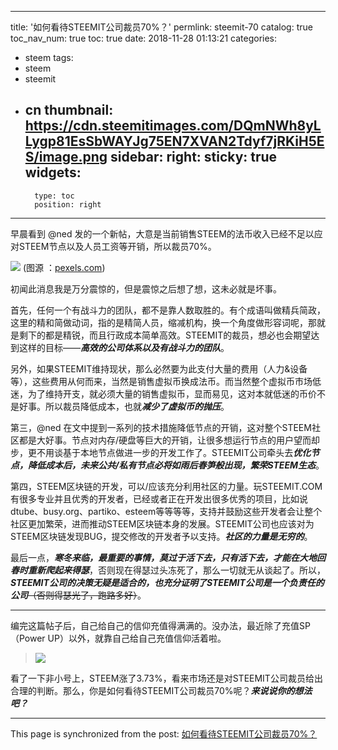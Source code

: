 
---
title: '如何看待STEEMIT公司裁员70%？'
permlink: steemit-70
catalog: true
toc_nav_num: true
toc: true
date: 2018-11-28 01:13:21
categories:
- steem
tags:
- steem
- steemit
- cn
thumbnail: https://cdn.steemitimages.com/DQmNWh8yLLygp81EsSbWAYJg75EN7XVAN2Tdyf7jRKiH5ES/image.png
sidebar:
    right:
        sticky: true
widgets:
    -
        type: toc
        position: right
---


早晨看到 @ned 发的一个新帖，大意是当前销售STEEM的法币收入已经不足以应对STEEM节点以及人员工资等开销，所以裁员70%。

![](https://cdn.steemitimages.com/DQmNWh8yLLygp81EsSbWAYJg75EN7XVAN2Tdyf7jRKiH5ES/image.png)
(图源 ：[pexels.com]( https://www.pexels.com/))

初闻此消息我是万分震惊的，但是震惊之后想了想，这未必就是坏事。

首先，任何一个有战斗力的团队，都不是靠人数取胜的。有个成语叫做精兵简政，这里的精和简做动词，指的是精简人员，缩减机构，换一个角度做形容词呢，那就是剩下的都是精锐，而且行政成本简单高效。STEEMIT的裁员，想必也会期望达到这样的目标——***高效的公司体系以及有战斗力的团队***。

另外，如果STEEMIT维持现状，那么必然要为此支付大量的费用（人力&设备等），这些费用从何而来，当然是销售虚拟币换成法币。而当然整个虚拟币市场低迷，为了维持开支，就必须大量的销售虚拟币，显而易见，这对本就低迷的币价不是好事。所以裁员降低成本，也就***减少了虚拟币的抛压***。

第三，@ned 在文中提到一系列的技术措施降低节点的开销，这对整个STEEM社区都是大好事。节点对内存/硬盘等巨大的开销，让很多想运行节点的用户望而却步，更不用谈基于本地节点做进一步的开发工作了。STEEMIT公司牵头去***优化节点，降低成本后，未来公共/私有节点必将如雨后春笋般出现，繁荣STEEM生态***。

第四，STEEM区块链的开发，可以/应该充分利用社区的力量。玩STEEMIT.COM有很多专业并且优秀的开发者，已经或者正在开发出很多优秀的项目，比如说dtube、busy.org、partiko、esteem等等等等，支持并鼓励这些开发者会让整个社区更加繁荣，进而推动STEEM区块链本身的发展。STEEMIT公司也应该对为STEEM区块链发现BUG，提交修改的开发者予以支持。***社区的力量是无穷的***。

最后一点，***寒冬来临，最重要的事情，莫过于活下去，只有活下去，才能在大地回春时重新爬起来得瑟***，否则现在得瑟过头冻死了，那么一切就无从谈起了。所以，***STEEMIT公司的决策无疑是适合的，也充分证明了STEEMIT公司是一个负责任的公司***~~（否则得瑟光了，跑路多好）~~。

----

编完这篇帖子后，自己给自己的信仰充值得满满的。没办法，最近除了充值SP（Power UP）以外，就靠自己给自己充值信仰活着啦。

>![](https://cdn.steemitimages.com/DQmSC4D5LghWH6X53q4aQ6QRogrSj5ZQJ8a9pSCSQ9RV4Jh/image.png)

看了一下非小号上，STEEM涨了3.73%，看来市场还是对STEEMIT公司裁员给出合理的判断。那么，你是如何看待STEEMIT公司裁员70%呢？***来说说你的想法吧？***

- - -

This page is synchronized from the post: [如何看待STEEMIT公司裁员70%？](https://steemit.com/@oflyhigh/steemit-70)
